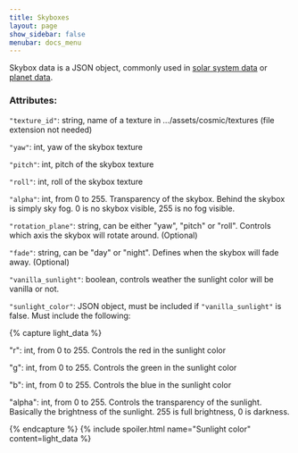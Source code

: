 ```yaml
---
title: Skyboxes
layout: page
show_sidebar: false
menubar: docs_menu
---
```


Skybox data is a JSON object, commonly used in [solar system data](/addonsupport/solarsystems) or [planet data](/addonsupport/planets).

### Attributes:

`"texture_id"`: string, name of a texture in …/assets/cosmic/textures (file extension not needed)

`"yaw"`: int, yaw of the skybox texture

`"pitch"`: int, pitch of the skybox texture

`"roll"`: int, roll of the skybox texture

`"alpha"`: int, from 0 to 255. Transparency of the skybox. Behind the skybox is simply sky fog. 0 is no skybox visible, 255 is no fog visible.

`"rotation_plane"`: string, can be either "yaw", "pitch" or "roll". Controls which axis the skybox will rotate around. (Optional)

`"fade"`: string, can be "day" or "night". Defines when the skybox will fade away. (Optional)

`"vanilla_sunlight"`: boolean, controls weather the sunlight color will be vanilla or not. 

`"sunlight_color"`: JSON object, must be included if `"vanilla_sunlight"` is false. Must include the following:

{% capture light_data %}

"r": int, from 0 to 255. Controls the red in the sunlight color

"g": int, from 0 to 255. Controls the green in the sunlight color

"b": int, from 0 to 255. Controls the blue in the sunlight color

"alpha": int, from 0 to 255. Controls the transparency of the sunlight. Basically the brightness of the sunlight. 255 is full brightness, 0 is darkness.

{% endcapture %} {% include spoiler.html name="Sunlight color" content=light_data %}
